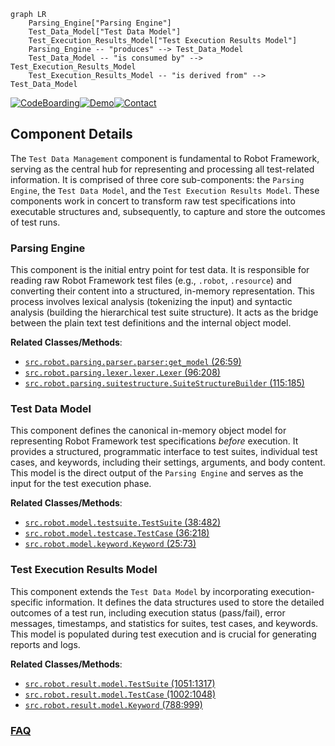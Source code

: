 ```mermaid
graph LR
    Parsing_Engine["Parsing Engine"]
    Test_Data_Model["Test Data Model"]
    Test_Execution_Results_Model["Test Execution Results Model"]
    Parsing_Engine -- "produces" --> Test_Data_Model
    Test_Data_Model -- "is consumed by" --> Test_Execution_Results_Model
    Test_Execution_Results_Model -- "is derived from" --> Test_Data_Model
```
[![CodeBoarding](https://img.shields.io/badge/Generated%20by-CodeBoarding-9cf?style=flat-square)](https://github.com/CodeBoarding/CodeBoarding)[![Demo](https://img.shields.io/badge/Try%20our-Demo-blue?style=flat-square)](https://www.codeboarding.org/demo)[![Contact](https://img.shields.io/badge/Contact%20us%20-%20contact@codeboarding.org-lightgrey?style=flat-square)](mailto:contact@codeboarding.org)

## Component Details

The `Test Data Management` component is fundamental to Robot Framework, serving as the central hub for representing and processing all test-related information. It is comprised of three core sub-components: the `Parsing Engine`, the `Test Data Model`, and the `Test Execution Results Model`. These components work in concert to transform raw test specifications into executable structures and, subsequently, to capture and store the outcomes of test runs.

### Parsing Engine
This component is the initial entry point for test data. It is responsible for reading raw Robot Framework test files (e.g., `.robot`, `.resource`) and converting their content into a structured, in-memory representation. This process involves lexical analysis (tokenizing the input) and syntactic analysis (building the hierarchical test suite structure). It acts as the bridge between the plain text test definitions and the internal object model.


**Related Classes/Methods**:

- <a href="https://github.com/robotframework/robotframework/blob/master/src/robot/parsing/parser/parser.py#L26-L59" target="_blank" rel="noopener noreferrer">`src.robot.parsing.parser.parser:get_model` (26:59)</a>
- <a href="https://github.com/robotframework/robotframework/blob/master/src/robot/parsing/lexer/lexer.py#L96-L208" target="_blank" rel="noopener noreferrer">`src.robot.parsing.lexer.lexer.Lexer` (96:208)</a>
- <a href="https://github.com/robotframework/robotframework/blob/master/src/robot/parsing/suitestructure.py#L115-L185" target="_blank" rel="noopener noreferrer">`src.robot.parsing.suitestructure.SuiteStructureBuilder` (115:185)</a>


### Test Data Model
This component defines the canonical in-memory object model for representing Robot Framework test specifications *before* execution. It provides a structured, programmatic interface to test suites, individual test cases, and keywords, including their settings, arguments, and body content. This model is the direct output of the `Parsing Engine` and serves as the input for the test execution phase.


**Related Classes/Methods**:

- <a href="https://github.com/robotframework/robotframework/blob/master/src/robot/model/testsuite.py#L38-L482" target="_blank" rel="noopener noreferrer">`src.robot.model.testsuite.TestSuite` (38:482)</a>
- <a href="https://github.com/robotframework/robotframework/blob/master/src/robot/model/testcase.py#L36-L218" target="_blank" rel="noopener noreferrer">`src.robot.model.testcase.TestCase` (36:218)</a>
- <a href="https://github.com/robotframework/robotframework/blob/master/src/robot/model/keyword.py#L25-L73" target="_blank" rel="noopener noreferrer">`src.robot.model.keyword.Keyword` (25:73)</a>


### Test Execution Results Model
This component extends the `Test Data Model` by incorporating execution-specific information. It defines the data structures used to store the detailed outcomes of a test run, including execution status (pass/fail), error messages, timestamps, and statistics for suites, test cases, and keywords. This model is populated during test execution and is crucial for generating reports and logs.


**Related Classes/Methods**:

- <a href="https://github.com/robotframework/robotframework/blob/master/src/robot/result/model.py#L1051-L1317" target="_blank" rel="noopener noreferrer">`src.robot.result.model.TestSuite` (1051:1317)</a>
- <a href="https://github.com/robotframework/robotframework/blob/master/src/robot/result/model.py#L1002-L1048" target="_blank" rel="noopener noreferrer">`src.robot.result.model.TestCase` (1002:1048)</a>
- <a href="https://github.com/robotframework/robotframework/blob/master/src/robot/result/model.py#L788-L999" target="_blank" rel="noopener noreferrer">`src.robot.result.model.Keyword` (788:999)</a>




### [FAQ](https://github.com/CodeBoarding/GeneratedOnBoardings/tree/main?tab=readme-ov-file#faq)